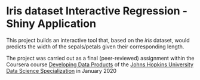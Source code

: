 # Iris dataset Interactive Regression - Shiny Application
This project builds an interactive tool that, based on the *iris* dataset,
would predicts the width of the sepals/petals given their corresponding length.

The project was carried out as a final (peer-reviewed) assignment  within the Coursera course [Developing Data Products](http://www.coursera.org/learn/data-products/) of the [Johns Hopkins University Data Science Specialization](http://www.coursera.org/specializations/jhu-data-science) in January 2020
